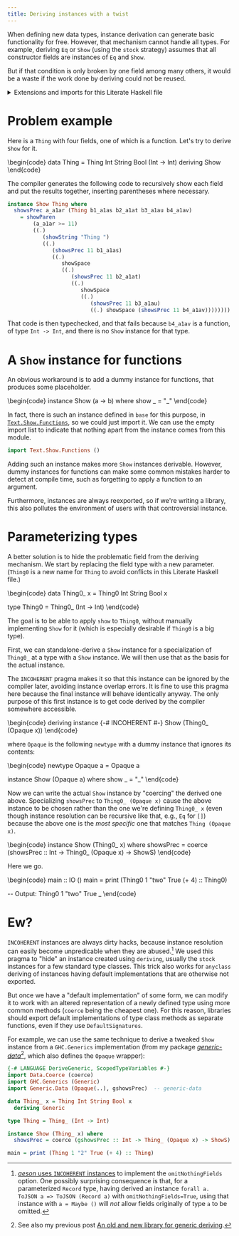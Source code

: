 ```yaml
---
title: Deriving instances with a twist
---
```


When defining new data types, instance derivation can generate basic
functionality for free. However, that mechanism cannot handle all types.
For example, deriving `Eq` or `Show` (using the `stock` strategy)
assumes that all constructor fields are instances of `Eq` and `Show`.

But if that condition is only broken by one field among many others,
it would be a waste if the work done by deriving could not be reused.

<details class="code-details">
  <summary>Extensions and imports for this Literate Haskell file</summary>
\begin{code}
{-# LANGUAGE FlexibleInstances #-}
{-# LANGUAGE ScopedTypeVariables #-}
{-# LANGUAGE StandaloneDeriving #-}

import Data.Coerce (coerce)
\end{code}
</details>

Problem example
===============

Here is a `Thing` with four fields, one of which is a function. Let's try to
derive `Show` for it.

\begin{code}
data Thing = Thing Int String Bool (Int -> Int)
  deriving Show
\end{code}

The compiler generates the following code to recursively show each field
and put the results together, inserting parentheses where necessary.

```haskell
instance Show Thing where
  showsPrec a_a1ar (Thing b1_a1as b2_a1at b3_a1au b4_a1av)
    = showParen
        (a_a1ar >= 11)
        ((.)
           (showString "Thing ")
           ((.)
              (showsPrec 11 b1_a1as)
              ((.)
                 showSpace
                 ((.)
                    (showsPrec 11 b2_a1at)
                    ((.)
                       showSpace
                       ((.)
                          (showsPrec 11 b3_a1au)
                          ((.) showSpace (showsPrec 11 b4_a1av))))))))
```

That code is then typechecked, and that fails because `b4_a1av` is a function,
of type `Int -> Int`, and there is no `Show` instance for that type.

A `Show` instance for functions
===============================

An obvious workaround is to add a dummy instance for functions, that
produces some placeholder.

\begin{code}
instance Show (a -> b) where
  show _ = "_"
\end{code}

In fact, there is such an instance defined in `base` for this purpose, in
[`Text.Show.Functions`](https://hackage.haskell.org/package/base-4.11.1.0/docs/Text-Show-Functions.html),
so we could just import it.
We can use the empty import list to indicate that nothing apart from the
instance comes from this module.

```haskell
import Text.Show.Functions ()
```

Adding such an instance makes more `Show` instances derivable. However, dummy
instances for functions can make some common mistakes harder to detect at
compile time, such as forgetting to apply a function to an argument.

Furthermore, instances are always reexported, so if we're writing a library,
this also pollutes the environment of users with that controversial instance.

Parameterizing types
====================

A better solution is to hide the problematic field from the deriving mechanism.
We start by replacing the field type with a new parameter. (`Thing0` is a new
name for `Thing` to avoid conflicts in this Literate Haskell file.)

\begin{code}
data Thing0_ x = Thing0 Int String Bool x

type Thing0 = Thing0_ (Int -> Int)
\end{code}

The goal is to be able to apply `show` to `Thing0`, without manually
implementing `Show` for it (which is especially desirable if `Thing0` is a big
type).

First, we can standalone-derive a `Show` instance  for a specialization of
`Thing0_` at a type with a `Show` instance. We will then use that
as the basis for the actual instance.

The `INCOHERENT` pragma makes it so that this instance can be ignored by the
compiler later, avoiding instance overlap errors. It is fine to use this pragma
here because the final instance will behave identically anyway. The only
purpose of this first instance is to get code derived by the compiler
somewhere accessible.

\begin{code}
deriving instance {-# INCOHERENT #-} Show (Thing0_ (Opaque x))
\end{code}

where `Opaque` is the following `newtype` with a dummy instance that ignores
its contents:

\begin{code}
newtype Opaque a = Opaque a

instance Show (Opaque a) where
  show _ = "_"
\end{code}

Now we can write the actual `Show` instance by "coercing" the derived one above.
Specializing `showsPrec` to `Thing0_ (Opaque x)` cause the above instance to be
chosen rather than the one we're defining `Thing0_ x` (even though instance
resolution can be recursive like that, e.g., `Eq` for `[]`) because the above
one is the *most specific* one that matches `Thing (Opaque x)`.

\begin{code}
instance Show (Thing0_ x) where
  showsPrec = coerce (showsPrec :: Int -> Thing0_ (Opaque x) -> ShowS)
\end{code}

Here we go.

\begin{code}
main :: IO ()
main = print (Thing0 1 "two" True (+ 4) :: Thing0)

-- Output:    Thing0 1 "two" True _
\end{code}

Ew?
===

`INCOHERENT` instances are always dirty hacks, because instance resolution can
easily become unpredicable when they are abused.[^aeson] We used this pragma to
"hide" an instance created using `deriving`, usually the `stock` instances
for a few standard type classes. This trick also works for `anyclass` deriving
of instances having default implementations that are otherwise not exported.

But once we have a "default implementation" of some form, we can modify it to
work with an altered representation of a newly defined type using more common
methods (`coerce` being the cheapest one).
For this reason, libraries should export default implementations of type class
methods as separate functions, even if they use `DefaultSignatures`.

For example, we can use the same technique to derive a tweaked `Show` instance
from a `GHC.Generics` implementation (from my package
[*generic-data*](https://hackage.haskell.org/package/generic-data-0.1.1.0/docs/Generic-Data.html#v:gshowsPrec)[^1],
which also defines the `Opaque` wrapper):

```haskell
{-# LANGUAGE DeriveGeneric, ScopedTypeVariables #-}
import Data.Coerce (coerce)
import GHC.Generics (Generic)
import Generic.Data (Opaque(..), gshowsPrec)  -- generic-data

data Thing_ x = Thing Int String Bool x
  deriving Generic

type Thing = Thing_ (Int -> Int)

instance Show (Thing_ x) where
  showsPrec = coerce (gshowsPrec :: Int -> Thing_ (Opaque x) -> ShowS)

main = print (Thing 1 "2" True (+ 4) :: Thing)
```

[^aeson]: [*aeson* uses `INCOHERENT`
  instances](https://github.com/bos/aeson/blob/550b03d62021c93da58d40014280486d1c82726e/Data/Aeson/Types/ToJSON.hs#L1020)
  to implement the `omitNothingFields` option. One possibly surprising consequence
  is that, for a parameterized `Record` type, having derived an instance
  `forall a. ToJSON a => ToJSON (Record a)` with `omitNothingFields=True`,
  using that instance with `a = Maybe ()` will *not* allow fields originally of
  type `a` to be omitted.
[^1]: See also my previous post [An old and new library for generic deriving](../posts/2018-03-28-generic-data.html).
